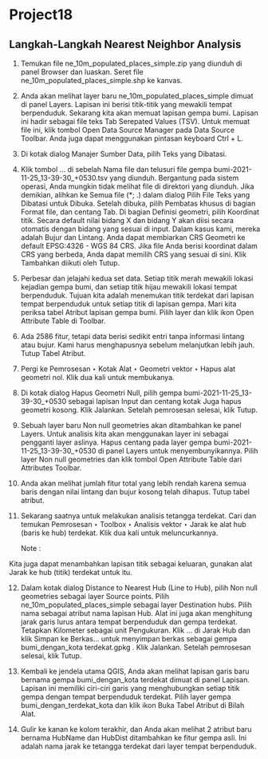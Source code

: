 # Project18
## Langkah-Langkah Nearest Neighbor Analysis

1. Temukan file ne_10m_populated_places_simple.zip yang diunduh di panel Browser dan luaskan. Seret file ne_10m_populated_places_simple.shp ke kanvas.

2. Anda akan melihat layer baru ne_10m_populated_places_simple dimuat di panel Layers. Lapisan ini berisi titik-titik yang mewakili tempat berpenduduk. Sekarang kita akan memuat lapisan gempa bumi. Lapisan ini hadir sebagai file teks Tab Serepated Values ​​(TSV). Untuk memuat file ini, klik tombol Open Data Source Manager pada Data Source Toolbar. Anda juga dapat menggunakan pintasan keyboard Ctrl + L.

3. Di kotak dialog Manajer Sumber Data, pilih Teks yang Dibatasi.

4. Klik tombol … di sebelah Nama file dan telusuri file gempa bumi-2021-11-25_13-39-30_+0530.tsv yang diunduh. Bergantung pada sistem operasi, Anda mungkin tidak melihat file di direktori yang diunduh. Jika demikian, alihkan ke Semua file (*; .) dalam dialog Pilih File Teks yang Dibatasi untuk Dibuka. Setelah dibuka, pilih Pembatas khusus di bagian Format file, dan centang Tab. Di bagian Definisi geometri, pilih Koordinat titik. Secara default nilai bidang X dan bidang Y akan diisi secara otomatis dengan bidang yang sesuai di input. Dalam kasus kami, mereka adalah Bujur dan Lintang. Anda dapat membiarkan CRS Geometri ke default EPSG:4326 - WGS 84 CRS. Jika file Anda berisi koordinat dalam CRS yang berbeda, Anda dapat memilih CRS yang sesuai di sini. Klik Tambahkan diikuti oleh Tutup.

5. Perbesar dan jelajahi kedua set data. Setiap titik merah mewakili lokasi kejadian gempa bumi, dan setiap titik hijau mewakili lokasi tempat berpenduduk. Tujuan kita adalah menemukan titik terdekat dari lapisan tempat berpenduduk untuk setiap titik di lapisan gempa. Mari kita periksa tabel Atribut lapisan gempa bumi. Pilih layer dan klik ikon Open Attribute Table di Toolbar.

6. Ada 2586 fitur, tetapi data berisi sedikit entri tanpa informasi lintang atau bujur. Kami harus menghapusnya sebelum melanjutkan lebih jauh. Tutup Tabel Atribut.

7. Pergi ke Pemrosesan ‣ Kotak Alat ‣ Geometri vektor ‣ Hapus alat geometri nol. Klik dua kali untuk membukanya.

8. Di kotak dialog Hapus Geometri Null, pilih gempa bumi-2021-11-25_13-39-30_+0530 sebagai lapisan Input dan centang kotak Juga hapus geometri kosong. Klik Jalankan. Setelah pemrosesan selesai, klik Tutup.

9. Sebuah layer baru Non null geometries akan ditambahkan ke panel Layers. Untuk analisis kita akan menggunakan layer ini sebagai pengganti layer aslinya. Hapus centang pada layer gempa bumi-2021-11-25_13-39-30_+0530 di panel Layers untuk menyembunyikannya. Pilih layer Non null geometries dan klik tombol Open Attribute Table dari Attributes Toolbar.

10. Anda akan melihat jumlah fitur total yang lebih rendah karena semua baris dengan nilai lintang dan bujur kosong telah dihapus. Tutup tabel atribut.

11. Sekarang saatnya untuk melakukan analisis tetangga terdekat. Cari dan temukan Pemrosesan ‣ Toolbox ‣ Analisis vektor ‣ Jarak ke alat hub (baris ke hub) terdekat. Klik dua kali untuk meluncurkannya.

     Note :

Kita juga dapat menambahkan lapisan titik sebagai keluaran, gunakan alat Jarak ke hub (titik) terdekat untuk itu.

12. Dalam kotak dialog Distance to Nearest Hub (Line to Hub), pilih Non null geometries sebagai layer Source points. Pilih ne_10m_populated_places_simple sebagai layer Destination hubs. Pilih nama sebagai atribut nama lapisan Hub. Alat ini juga akan menghitung jarak garis lurus antara tempat berpenduduk dan gempa terdekat. Tetapkan Kilometer sebagai unit Pengukuran. Klik ... di Jarak Hub dan klik Simpan ke Berkas… untuk menyimpan berkas sebagai gempa bumi_dengan_kota terdekat.gpkg . Klik Jalankan. Setelah pemrosesan selesai, klik Tutup.

13. Kembali ke jendela utama QGIS, Anda akan melihat lapisan garis baru bernama gempa bumi_dengan_kota terdekat dimuat di panel Lapisan. Lapisan ini memiliki ciri-ciri garis yang menghubungkan setiap titik gempa dengan tempat berpenduduk terdekat. Pilih layer gempa bumi_dengan_terdekat_kota dan klik ikon Buka Tabel Atribut di Bilah Alat.

14. Gulir ke kanan ke kolom terakhir, dan Anda akan melihat 2 atribut baru bernama HubName dan HubDist ditambahkan ke fitur gempa asli. Ini adalah nama jarak ke tetangga terdekat dari layer tempat berpenduduk.


